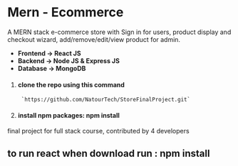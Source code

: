# Mern - Ecommerce
A MERN stack e-commerce store with Sign in for users, product display and checkout wizard, add/remove/edit/view product for admin.

 - **Frontend -> React JS**
 -  **Backend -> Node JS & Express JS**
 -  **Database -> MongoDB**




 1. #### clone the repo using this command
         `https://github.com/NatourTech/StoreFinalProject.git`
 2. #### install npm packages: npm install
 
 
final project for full stack course, contributed by 4 developers





## to run react when download run : npm install

